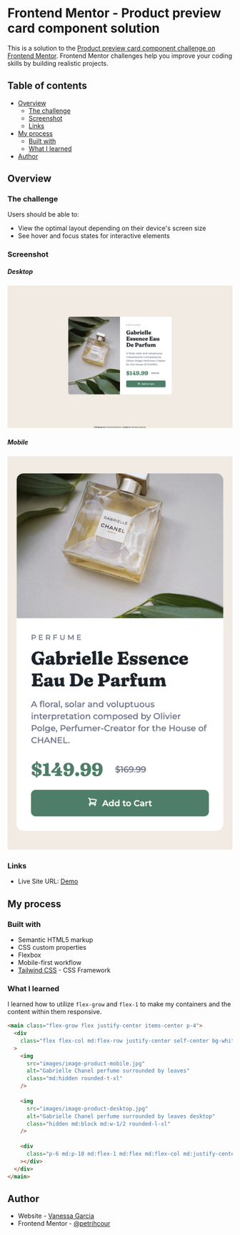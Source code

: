 # Frontend Mentor - Product preview card component solution

This is a solution to the [Product preview card component challenge on Frontend Mentor](https://www.frontendmentor.io/challenges/product-preview-card-component-GO7UmttRfa). Frontend Mentor challenges help you improve your coding skills by building realistic projects.

## Table of contents

- [Overview](#overview)
  - [The challenge](#the-challenge)
  - [Screenshot](#screenshot)
  - [Links](#links)
- [My process](#my-process)
  - [Built with](#built-with)
  - [What I learned](#what-i-learned)
- [Author](#author)

## Overview

### The challenge

Users should be able to:

- View the optimal layout depending on their device's screen size
- See hover and focus states for interactive elements

### Screenshot

##### Desktop

![Desktop Screenshot](images/image.png)

##### Mobile

![alt text](images/image2.png)

### Links

- Live Site URL: [Demo](https://petrihcour.github.io/product-preview-card/)

## My process

### Built with

- Semantic HTML5 markup
- CSS custom properties
- Flexbox
- Mobile-first workflow
- [Tailwind CSS](https://tailwindcss.com/) - CSS Framework

### What I learned

I learned how to utilize `flex-grow` and `flex-1` to make my containers and the content within them responsive.

```html
<main class="flex-grow flex justify-center items-center p-4">
  <div
    class="flex flex-col md:flex-row justify-center self-center bg-white rounded-xl max-w-2xl lg:w-2/4"
  >
    <img
      src="images/image-product-mobile.jpg"
      alt="Gabrielle Chanel perfume surrounded by leaves"
      class="md:hidden rounded-t-xl"
    />

    <img
      src="images/image-product-desktop.jpg"
      alt="Gabrielle Chanel perfume surrounded by leaves desktop"
      class="hidden md:block md:w-1/2 rounded-l-xl"
    />

    <div
      class="p-6 md:p-10 md:flex-1 md:flex md:flex-col md:justify-center"
    ></div>
  </div>
</main>
```

## Author

- Website - [Vanessa Garcia](https://vanessagarcia.netlify.app/)
- Frontend Mentor - [@petrihcour](https://www.frontendmentor.io/profile/petrihcour)